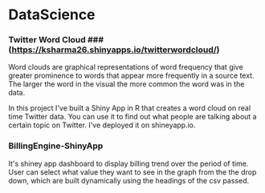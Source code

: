 # DataScience

### Twitter Word Cloud ### (https://ksharma26.shinyapps.io/twitterwordcloud/)

Word clouds are graphical representations of word frequency that give greater prominence to words that appear more frequently in a source text. The larger the word in the visual the more common the word was in the data.

In this project I've built a Shiny App in R that creates a word cloud on real time Twitter data. You can use it to find out what people are talking about a certain topic on Twitter. I've deployed it on shineyapp.io.

### BillingEngine-ShinyApp

It's shiney app dashboard to display billing trend over the period of time. User can select what value they want to see in the graph from the the drop down, which are built dynamically using the headings of the csv passed. 
